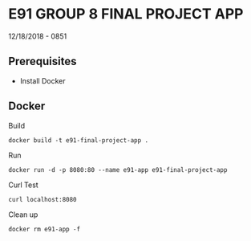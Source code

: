 # E91 GROUP 8 FINAL PROJECT APP
12/18/2018 - 0851

## Prerequisites

* Install Docker

## Docker

Build

```
docker build -t e91-final-project-app .
```

Run 

```
docker run -d -p 8080:80 --name e91-app e91-final-project-app
```

Curl Test
```
curl localhost:8080
```

Clean up

```
docker rm e91-app -f
```
